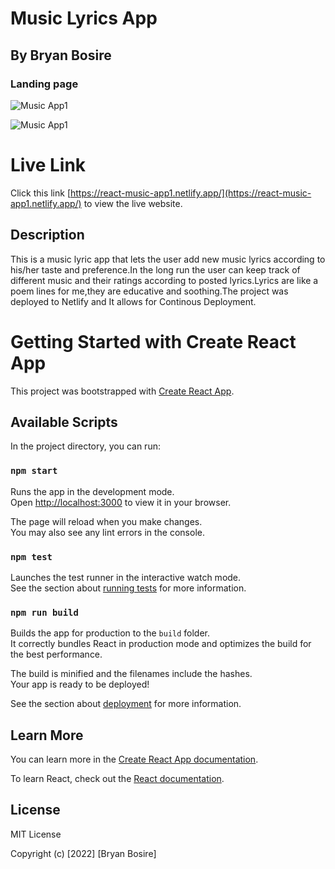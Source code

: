 # Music Lyrics App

## By Bryan Bosire

### Landing page

![Music App1](./client/src/images/tech-blogan.png)

![Music App1](./client/src/images/tech-blogan.png)

# Live Link

Click this link [https://react-music-app1.netlify.app/](https://react-music-app1.netlify.app/) to view the live website.

## Description

This is a music lyric app that lets the user add new music lyrics according to his/her taste and preference.In the long run the user can keep track of different music and their ratings according to posted lyrics.Lyrics are like a poem lines for me,they are educative and soothing.The project was deployed to Netlify and It allows for Continous Deployment. 

# Getting Started with Create React App

This project was bootstrapped with [Create React App](https://github.com/facebook/create-react-app).

## Available Scripts

In the project directory, you can run:

### `npm start`

Runs the app in the development mode.\
Open [http://localhost:3000](http://localhost:3000) to view it in your browser.

The page will reload when you make changes.\
You may also see any lint errors in the console.

### `npm test`

Launches the test runner in the interactive watch mode.\
See the section about [running tests](https://facebook.github.io/create-react-app/docs/running-tests) for more information.

### `npm run build`

Builds the app for production to the `build` folder.\
It correctly bundles React in production mode and optimizes the build for the best performance.

The build is minified and the filenames include the hashes.\
Your app is ready to be deployed!

See the section about [deployment](https://facebook.github.io/create-react-app/docs/deployment) for more information.

## Learn More

You can learn more in the [Create React App documentation](https://facebook.github.io/create-react-app/docs/getting-started).

To learn React, check out the [React documentation](https://reactjs.org/).

## License

MIT License

Copyright (c) [2022] [Bryan Bosire]
